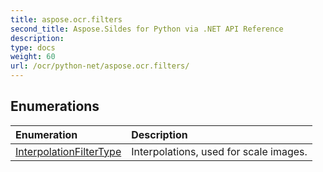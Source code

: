 ```yaml
---
title: aspose.ocr.filters
second_title: Aspose.Sildes for Python via .NET API Reference
description: 
type: docs
weight: 60
url: /ocr/python-net/aspose.ocr.filters/
---
```





## Enumerations
| Enumeration | Description |
| :- | :- |
|[InterpolationFilterType](/ocr/python-net/aspose.ocr.filters/interpolationfiltertype/)|Interpolations, used for scale images.|
